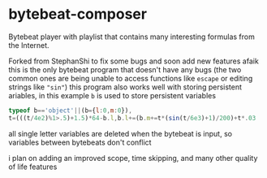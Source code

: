 # bytebeat-composer
Bytebeat player with playlist that contains many interesting formulas from the Internet.

Forked from StephanShi to fix some bugs and soon add new features
afaik this is the only bytebeat program that doesn't have any bugs (the two common ones are being unable to access functions like `escape` or editing strings like `"sin"`)
this program also works well with storing persistent ariables, in this example `b` is used to store persistent variables
```js
typeof b=='object'||(b={l:0,m:0}),
t=(((t/4e2)%1>.5)+1.5)*64-b.l,b.l+=(b.m+=t*(sin(t/6e3)+1)/200)+t*.03
```
all single letter variables are deleted when the bytebeat is input, so variables between bytebeats don't conflict

i plan on adding an improved scope, time skipping, and many other quality of life features